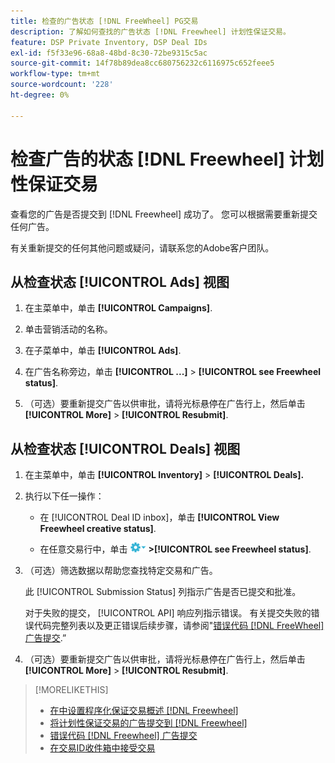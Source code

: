 ```yaml
---
title: 检查的广告状态 [!DNL FreeWheel] PG交易
description: 了解如何查找的广告状态 [!DNL Freewheel] 计划性保证交易。
feature: DSP Private Inventory, DSP Deal IDs
exl-id: f5f33e96-68a8-48bd-8c30-72be9315c5ac
source-git-commit: 14f78b89dea8cc680756232c6116975c652feee5
workflow-type: tm+mt
source-wordcount: '228'
ht-degree: 0%

---
```


# 检查广告的状态 [!DNL Freewheel] 计划性保证交易

查看您的广告是否提交到 [!DNL Freewheel] 成功了。 您可以根据需要重新提交任何广告。

有关重新提交的任何其他问题或疑问，请联系您的Adobe客户团队。

## 从检查状态 [!UICONTROL Ads] 视图

1. 在主菜单中，单击 **[!UICONTROL Campaigns]**.

1. 单击营销活动的名称。

1. 在子菜单中，单击 **[!UICONTROL Ads]**.

1. 在广告名称旁边，单击  **[!UICONTROL ...]** > **[!UICONTROL see Freewheel status]**.

1. （可选）要重新提交广告以供审批，请将光标悬停在广告行上，然后单击 **[!UICONTROL More]** > **[!UICONTROL Resubmit]**.

## 从检查状态 [!UICONTROL Deals] 视图

1. 在主菜单中，单击 **[!UICONTROL Inventory]** > **[!UICONTROL Deals].**

1. 执行以下任一操作：

   * 在 [!UICONTROL Deal ID inbox]，单击 **[!UICONTROL View Freewheel creative status]**.

   * 在任意交易行中，单击 ![“选项”菜单](/help/dsp/assets/options-menu.png) **>[!UICONTROL see Freewheel status]**.

1. （可选）筛选数据以帮助您查找特定交易和广告。

   此 [!UICONTROL Submission Status] 列指示广告是否已提交和批准。

   对于失败的提交， [!UICONTROL API] 响应列指示错误。 有关提交失败的错误代码完整列表以及更正错误后续步骤，请参阅&quot;[错误代码 [!DNL FreeWheel] 广告提交](freewheel-error-codes.md).”

1. （可选）要重新提交广告以供审批，请将光标悬停在广告行上，然后单击 **[!UICONTROL More]** > **[!UICONTROL Resubmit]**.

>[!MORELIKETHIS]
>
>* [在中设置程序化保证交易概述 [!DNL Freewheel]](freewheel-overview.md)
>* [将计划性保证交易的广告提交到 [!DNL Freewheel]](freewheel-submit.md)
>* [错误代码 [!DNL Freewheel] 广告提交](freewheel-error-codes.md)
>* [在交易ID收件箱中接受交易](deal-id-inbox-accept.md)

